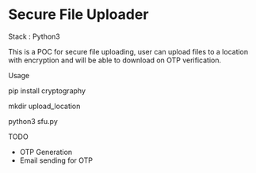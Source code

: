 # Secure File Uploader

Stack : Python3

This is a POC for secure file uploading, user can upload files to a location with encryption and will be able to download on OTP verification.

Usage

pip install cryptography

mkdir upload_location

python3 sfu.py

TODO
* OTP Generation
* Email sending for OTP
